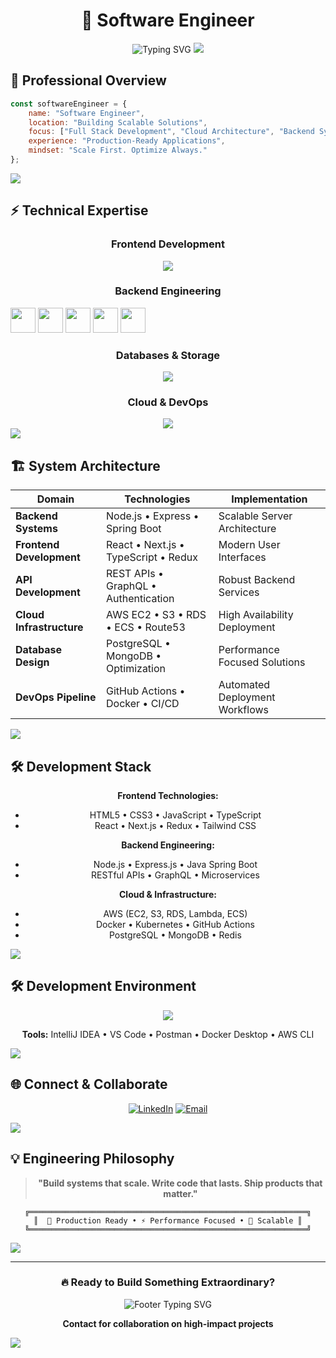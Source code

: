 <div align="center">

# 🚀 Software Engineer

<img src="https://readme-typing-svg.herokuapp.com?font=Fira+Code&weight=600&size=28&duration=4000&pause=1000&color=00D4FF&center=true&vCenter=true&multiline=true&width=600&height=100&lines=Building+Production+Systems;Full+Stack+Development;Cloud+Infrastructure+Expert" alt="Typing SVG" />

<img src="https://user-images.githubusercontent.com/73097560/115834477-dbab4500-a447-11eb-908a-139a6edaec5c.gif">

</div>

## 🧠 **Professional Overview**

```javascript
const softwareEngineer = {
    name: "Software Engineer",
    location: "Building Scalable Solutions",
    focus: ["Full Stack Development", "Cloud Architecture", "Backend Systems"],
    experience: "Production-Ready Applications",
    mindset: "Scale First. Optimize Always."
};
```

<img src="https://user-images.githubusercontent.com/73097560/115834477-dbab4500-a447-11eb-908a-139a6edaec5c.gif">

## ⚡ **Technical Expertise**

<div align="center">

### **Frontend Development**
<img src="https://skillicons.dev/icons?i=html,css,javascript,typescript,react,nextjs,redux,tailwind" />

### **Backend Engineering**
<p align="left">
  <img src="https://skillicons.dev/icons?i=nodejs" height="40" />
  <img src="https://skillicons.dev/icons?i=express" height="40" />
  <img src="https://skillicons.dev/icons?i=java" height="40" />
  <img src="https://skillicons.dev/icons?i=spring" height="40" />
  <img src="https://skillicons.dev/icons?i=graphql" height="40" />
</p>


### **Databases & Storage**
<img src="https://skillicons.dev/icons?i=mongodb,postgresql,mysql,redis" />

### **Cloud & DevOps**
<img src="https://skillicons.dev/icons?i=aws,docker,kubernetes,github,git,linux" />

</div>

<img src="https://user-images.githubusercontent.com/73097560/115834477-dbab4500-a447-11eb-908a-139a6edaec5c.gif">

## 🏗️ **System Architecture**

<div align="center">

| **Domain** | **Technologies** | **Implementation** |
|------------|------------------|-------------------|
| **Backend Systems** | Node.js • Express • Spring Boot | Scalable Server Architecture |
| **Frontend Development** | React • Next.js • TypeScript • Redux | Modern User Interfaces |
| **API Development** | REST APIs • GraphQL • Authentication | Robust Backend Services |
| **Cloud Infrastructure** | AWS EC2 • S3 • RDS • ECS • Route53 | High Availability Deployment |
| **Database Design** | PostgreSQL • MongoDB • Optimization | Performance Focused Solutions |
| **DevOps Pipeline** | GitHub Actions • Docker • CI/CD | Automated Deployment Workflows |

</div>

<img src="https://user-images.githubusercontent.com/73097560/115834477-dbab4500-a447-11eb-908a-139a6edaec5c.gif">

## 🛠️ **Development Stack**

<div align="center">

**Frontend Technologies:**
- HTML5 • CSS3 • JavaScript • TypeScript
- React • Next.js • Redux • Tailwind CSS

**Backend Engineering:**
- Node.js • Express.js • Java Spring Boot
- RESTful APIs • GraphQL • Microservices

**Cloud & Infrastructure:**
- AWS (EC2, S3, RDS, Lambda, ECS)
- Docker • Kubernetes • GitHub Actions
- PostgreSQL • MongoDB • Redis

</div>

<img src="https://user-images.githubusercontent.com/73097560/115834477-dbab4500-a447-11eb-908a-139a6edaec5c.gif">

## 🛠️ **Development Environment**

<div align="center">

<img src="https://skillicons.dev/icons?i=vscode,vim,postman,figma,notion" />

**Tools:** IntelliJ IDEA • VS Code • Postman • Docker Desktop • AWS CLI

</div>

<img src="https://user-images.githubusercontent.com/73097560/115834477-dbab4500-a447-11eb-908a-139a6edaec5c.gif">

## 🌐 **Connect & Collaborate**

<div align="center">

[![LinkedIn](https://img.shields.io/badge/LinkedIn-0077B5?style=for-the-badge&logo=linkedin&logoColor=white)]([https://linkedin.com/in/yourprofile](https://www.linkedin.com/in/malik-saad-hayat-276370277/))
[![Email](https://img.shields.io/badge/Email-D14836?style=for-the-badge&logo=gmail&logoColor=white)](mailto:saadhayat799@gmail.com)

</div>

<img src="https://user-images.githubusercontent.com/73097560/115834477-dbab4500-a447-11eb-908a-139a6edaec5c.gif">

## 💡 **Engineering Philosophy**

<div align="center">

> **"Build systems that scale. Write code that lasts. Ship products that matter."**

</div>

<div align="center">

```ascii
╔══════════════════════════════════════════════════════════════╗
║  🚀 Production Ready • ⚡ Performance Focused • 🔧 Scalable ║
╚══════════════════════════════════════════════════════════════╝
```

</div>

<img src="https://user-images.githubusercontent.com/73097560/115834477-dbab4500-a447-11eb-908a-139a6edaec5c.gif">

---

<div align="center">

### 🔥 **Ready to Build Something Extraordinary?**

<img src="https://readme-typing-svg.herokuapp.com?font=Fira+Code&weight=600&size=20&duration=3000&pause=1000&color=FF6B35&center=true&vCenter=true&width=500&lines=Let's+Create+Production+Systems;Scale+Ideas+Into+Reality;Build+The+Future+Together" alt="Footer Typing SVG" />

**Contact for collaboration on high-impact projects**

</div>

<img src="https://capsule-render.vercel.app/api?type=waving&color=gradient&customColorList=6,11,20&height=150&section=footer&animation=twinkling">
